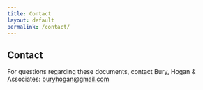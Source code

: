 ```yaml
---
title: Contact
layout: default
permalink: /contact/
---
```


## Contact

For questions regarding these documents, contact Bury, Hogan & Associates: [buryhogan@gmail.com](mailto:buryhogan@gmail.com)
